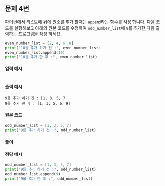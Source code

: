 ## 문제 4번
파이썬에서 리스트에 뒤에 원소를 추가 할때는 `append`라는 함수를 사용 합니다.
다음 코드를 실행해보고 아래의 원본 코드를 수정하여 `odd_number_list`에 `9`를 추가한 다음 출력하는 프로그램을 작성 하세요.
```python
even_number_list = [2, 4, 6, 8]
print("10을 추가 하기 전 :", even_number_list)
even_number_list.append(10)
print("10을 추가 한 후 :", even_number_list)
```
#### 입력 예시
```
```

#### 출력 예시
```
9를 추가 하기 전 : [1, 3, 5, 7]
9를 추가 한 후 : [1, 3, 5, 6, 9]
```

#### 원본 코드
```python
odd_number_list = [1, 3, 5, 7]
print("9를 추가 하기 전 :", odd_number_list)
```
#### 풀이

#### 정답 예시
```python
odd_number_list = [1, 3, 5, 7]
print("9를 추가 하기 전 :", odd_number_list)
odd_number_list.append(9)
print("9를 추가 한 후 :", odd_number_list)
```